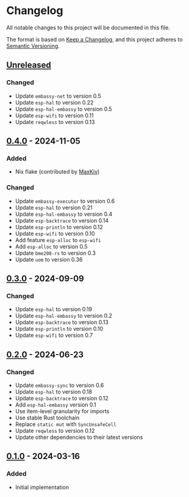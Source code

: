 # Changelog

All notable changes to this project will be documented in this file.

The format is based on [Keep a Changelog](https://keepachangelog.com/en/1.1.0/),
and this project adheres to [Semantic Versioning](https://semver.org/spec/v2.0.0.html).

## [Unreleased]

### Changed

- Update `embassy-net` to version 0.5
- Update `esp-hal` to version 0.22
- Update `esp-hal-embassy` to version 0.5
- Update `esp-wifi` to version 0.11
- Update `reqwless` to version 0.13


## [0.4.0] - 2024-11-05

### Added

- Nix flake (contributed by [MaxKiv](https://github.com/MaxKiv/))

### Changed

- Update `embassy-executor` to version 0.6
- Update `esp-hal` to version 0.21
- Update `esp-hal-embassy` to version 0.4
- Update `esp-backtrace` to version 0.14
- Update `esp-println` to version 0.12
- Update `esp-wifi` to version 0.10
- Add feature `esp-alloc` to `esp-wifi`
- Add `esp-alloc` to version 0.5
- Update `bme208-rs` to version 0.3
- Update `uom` to version 0.36


## [0.3.0] - 2024-09-09

### Changed

- Update `esp-hal` to version 0.19
- Update `esp-hal-embassy` to version 0.2
- Update `esp-backtrace` to version 0.13
- Update `esp-println` to version 0.10
- Update `esp-wifi` to version 0.7


## [0.2.0] - 2024-06-23

### Changed

- Update `embassy-sync` to version 0.6
- Update `esp-hal` to version 0.18
- Update `esp-backtrace` to version 0.12
- Add `esp-hal-embassy` version 0.1
- Use item-level granularity for imports
- Use stable Rust toolchain
- Replace `static mut` with `SyncUnsafeCell`
- Update `reqwless` to version 0.12
- Update other dependencies to their latest versions


## [0.1.0] - 2024-03-16

### Added

- Initial implementation

[Unreleased]: https://gitlab.com/claudiomattera/esp32c3-embassy
[0.1.0]: https://gitlab.com/claudiomattera/esp32c3-embassy/-/tags/0.1.0
[0.2.0]: https://gitlab.com/claudiomattera/esp32c3-embassy/-/tags/0.2.0
[0.3.0]: https://gitlab.com/claudiomattera/esp32c3-embassy/-/tags/0.3.0
[0.4.0]: https://gitlab.com/claudiomattera/esp32c3-embassy/-/tags/0.4.0
